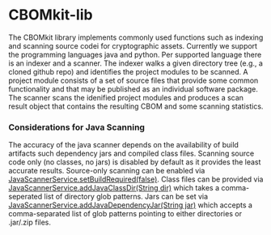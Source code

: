 # CBOMkit-lib

The CBOMkit library implements commonly used functions such as indexing and scanning source codei for cryptographic assets. Currently we support the programming languages java and python. Per supported language there is an indexer and a scanner. The indexer walks a given directory tree (e.g., a cloned github repo) and identifies the project modules to be scanned. A project module consists of a set of source files that provide some common functionality and that may be published as an individual software package. The scanner scans the idenified project modules and produces a scan result object that contains the resulting CBOM and some scanning statistics.

### Considerations for Java Scanning
The accuracy of the java scanner depends on the availability of build artifacts such dependency jars and compiled class files. Scanning source code only (no classes, no jars) is disabled by default as it provides the least accurate results. Source-only scanning can be enabled via [JavaScannerService.setBuildRequired(false)](src/main/java/org/pqca/scanning/java/JavaScannerService.java#L114). Class files can be provided via [JavaScannerService.addJavaClassDir(String dir)](src/main/java/org/pqca/scanning/java/JavaScannerService.java#L104) which takes a comma-seperated list of directory glob patterns. Jars can be set via [JavaScannerService.addJavaDependencyJar(String jar)](src/main/java/org/pqca/scanning/java/JavaScannerService.java#L78) which accepts a comma-separated list of glob patterns pointing to either directories or .jar/.zip files.
